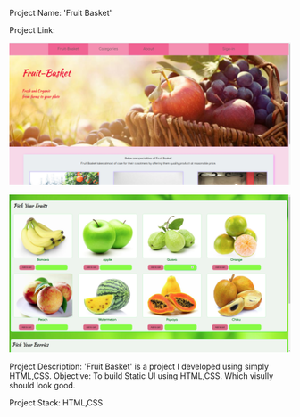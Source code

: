 Project Name: 'Fruit Basket'

Project Link: 

![Landing Page](./resources/fruitbasket.png)

![Pick Fruits](./resources/pick-fruits.png)

Project Description:
'Fruit Basket' is a project I developed using simply HTML,CSS.
Objective: To build Static UI using HTML,CSS. Which visully should look good.

Project Stack: HTML,CSS